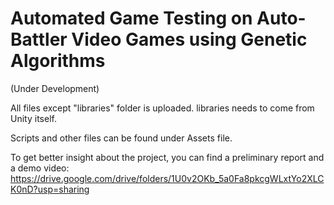 # Automated Game Testing on Auto-Battler Video Games using Genetic Algorithms
(Under Development)

All files except "libraries" folder is uploaded. libraries needs to come from Unity itself.

Scripts and other files can be found under Assets file.

To get better insight about the project, you can find a preliminary report and a demo video:
https://drive.google.com/drive/folders/1U0v2OKb_5a0Fa8pkcgWLxtYo2XLCK0nD?usp=sharing
